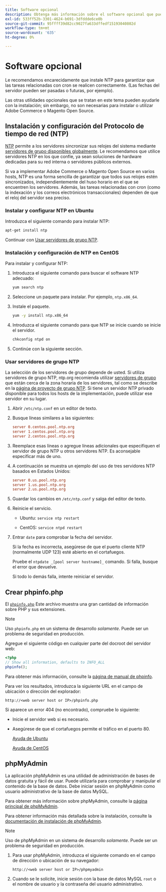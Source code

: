 ```yaml
---
title: Software opcional
description: Obtenga más información sobre el software opcional que puede instalar para admitir instalaciones locales de Adobe Commerce y Magento Open Source.
exl-id: 533ff52b-3301-4624-b691-3dfddde6ce0b
source-git-commit: 95ffff39d82cc9027fa633dffedf15193040802d
workflow-type: tm+mt
source-wordcount: '635'
ht-degree: 0%

---
```


# Software opcional

Le recomendamos encarecidamente que instale NTP para garantizar que las tareas relacionadas con cron se realicen correctamente. (Las fechas del servidor pueden ser pasadas o futuras, por ejemplo).

Las otras utilidades opcionales que se tratan en este tema pueden ayudarle con la instalación; sin embargo, no son necesarias para instalar o utilizar Adobe Commerce o Magento Open Source.

## Instalación y configuración del Protocolo de tiempo de red (NTP)

[NTP](https://www.ntp.org/) permite a los servidores sincronizar sus relojes del sistema mediante [servidores de grupo disponibles globalmente](https://www.ntppool.org/en/). Le recomendamos que utilice servidores NTP en los que confíe, ya sean soluciones de hardware dedicadas para su red interna o servidores públicos externos.

Si va a implementar Adobe Commerce o Magento Open Source en varios hosts, NTP es una forma sencilla de garantizar que todos sus relojes estén sincronizados, independientemente del huso horario en el que se encuentren los servidores. Además, las tareas relacionadas con cron (como la indexación y los correos electrónicos transaccionales) dependen de que el reloj del servidor sea preciso.

### Instalar y configurar NTP en Ubuntu

Introduzca el siguiente comando para instalar NTP:

```bash
apt-get install ntp
```

Continuar con [Usar servidores de grupo NTP](#use-ntp-pool-servers).

### Instalación y configuración de NTP en CentOS

Para instalar y configurar NTP:

1. Introduzca el siguiente comando para buscar el software NTP adecuado:

   ```bash
   yum search ntp
   ```

1. Seleccione un paquete para instalar. Por ejemplo, `ntp.x86_64`.

1. Instale el paquete.

   ```bash
   yum -y install ntp.x86_64
   ```

1. Introduzca el siguiente comando para que NTP se inicie cuando se inicie el servidor.

   ```bash
   chkconfig ntpd on
   ```

1. Continúe con la siguiente sección.

### Usar servidores de grupo NTP

La selección de los servidores de grupo depende de usted. Si utiliza servidores de grupo NTP, ntp.org recomienda utilizar [servidores de grupo](https://www.ntppool.org/en/) que están cerca de la zona horaria de los servidores, tal como se describe en la [página de proyecto de grupo NTP](https://www.ntppool.org/en/use.html). Si tiene un servidor NTP privado disponible para todos los hosts de la implementación, puede utilizar ese servidor en su lugar.

1. Abrir `/etc/ntp.conf` en un editor de texto.

1. Busque líneas similares a las siguientes:

   ```conf
   server 0.centos.pool.ntp.org
   server 1.centos.pool.ntp.org
   server 2.centos.pool.ntp.org
   ```

1. Reemplace esas líneas o agregue líneas adicionales que especifiquen el servidor de grupo NTP u otros servidores NTP. Es aconsejable especificar más de uno.

1. A continuación se muestra un ejemplo del uso de tres servidores NTP basados en Estados Unidos:

   ```conf
   server 0.us.pool.ntp.org
   server 1.us.pool.ntp.org
   server 2.us.pool.ntp.org
   ```

1. Guardar los cambios en `/etc/ntp.conf` y salga del editor de texto.

1. Reinicie el servicio.

   * Ubuntu: `service ntp restart`

   * CentOS: `service ntpd restart`

1. Entrar `date` para comprobar la fecha del servidor.

   Si la fecha es incorrecta, asegúrese de que el puerto cliente NTP (normalmente UDP 123) esté abierto en el cortafuegos.

   Pruebe el `ntpdate _[pool server hostname]_` comando. Si falla, busque el error que devuelve.

   Si todo lo demás falla, intente reiniciar el servidor.

## Crear phpinfo.php

El [`phpinfo.php`](https://www.php.net/manual/en/function.phpinfo.php) Este archivo muestra una gran cantidad de información sobre PHP y sus extensiones.

>[!NOTE]
>
>Uso `phpinfo.php` en un sistema de desarrollo _solamente_. Puede ser un problema de seguridad en producción.

Agregue el siguiente código en cualquier parte del docroot del servidor web:

```php
<?php
// Show all information, defaults to INFO_ALL
phpinfo();
```

Para obtener más información, consulte la [página de manual de phpinfo](https://www.php.net/manual/en/function.phpinfo.php).

Para ver los resultados, introduzca la siguiente URL en el campo de ubicación o dirección del explorador:

```http
http://<web server host or IP>/phpinfo.php
```

Si aparece un error 404 (no encontrado), compruebe lo siguiente:

* Inicie el servidor web si es necesario.
* Asegúrese de que el cortafuegos permite el tráfico en el puerto 80.

  [Ayuda de Ubuntu](https://help.ubuntu.com/community/UFW)

  [Ayuda de CentOS](https://wiki.centos.org/HowTos/Network/IPTables)

## phpMyAdmin

La aplicación phpMyAdmin es una utilidad de administración de bases de datos gratuita y fácil de usar. Puede utilizarla para comprobar y manipular el contenido de la base de datos. Debe iniciar sesión en phpMyAdmin como usuario administrativo de la base de datos MySQL.

Para obtener más información sobre phpMyAdmin, consulte la [página principal de phpMyAdmin](https://www.phpmyadmin.net/).

Para obtener información más detallada sobre la instalación, consulte la [documentación de instalación de phpMyAdmin](https://docs.phpmyadmin.net/en/latest/setup.html#quick-install).

>[!NOTE]
>
>Uso de phpMyAdmin en un sistema de desarrollo _solamente_. Puede ser un problema de seguridad en producción.

1. Para usar phpMyAdmin, introduzca el siguiente comando en el campo de dirección o ubicación de su navegador:

   ```http
   http://<web server host or IP>/phpmyadmin
   ```

1. Cuando se le solicite, inicie sesión con la base de datos MySQL `root` o el nombre de usuario y la contraseña del usuario administrativo.
